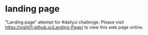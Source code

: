 # landing page
"Landing page" attempt for #dailyui challenge.
Please visit https://vish01.github.io/Landing-Page/ to view this web page online.
